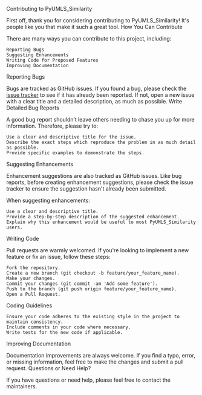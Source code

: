 Contributing to PyUMLS_Similarity

First off, thank you for considering contributing to PyUMLS_Similarity! It's people like you that make it such a great tool.
How You Can Contribute

There are many ways you can contribute to this project, including:

    Reporting Bugs
    Suggesting Enhancements
    Writing Code for Proposed Features
    Improving Documentation

Reporting Bugs

Bugs are tracked as GitHub issues. If you found a bug, please check the [issue tracker](https://github.com/victormurcia/PyUMLS_Similarity/issues) to see if it has already been reported. If not, open a new issue with a clear title and a detailed description, as much as possible.
Write Detailed Bug Reports

A good bug report shouldn’t leave others needing to chase you up for more information. Therefore, please try to:

    Use a clear and descriptive title for the issue.
    Describe the exact steps which reproduce the problem in as much detail as possible.
    Provide specific examples to demonstrate the steps.

Suggesting Enhancements

Enhancement suggestions are also tracked as GitHub issues. Like bug reports, before creating enhancement suggestions, please check the issue tracker to ensure the suggestion hasn't already been submitted.

When suggesting enhancements:

    Use a clear and descriptive title.
    Provide a step-by-step description of the suggested enhancement.
    Explain why this enhancement would be useful to most PyUMLS_Similarity users.

Writing Code

Pull requests are warmly welcomed. If you're looking to implement a new feature or fix an issue, follow these steps:

    Fork the repository.
    Create a new branch (git checkout -b feature/your_feature_name).
    Make your changes.
    Commit your changes (git commit -am 'Add some feature').
    Push to the branch (git push origin feature/your_feature_name).
    Open a Pull Request.

Coding Guidelines

    Ensure your code adheres to the existing style in the project to maintain consistency.
    Include comments in your code where necessary.
    Write tests for the new code if applicable.

Improving Documentation

Documentation improvements are always welcome. If you find a typo, error, or missing information, feel free to make the changes and submit a pull request.
Questions or Need Help?

If you have questions or need help, please feel free to contact the maintainers.
